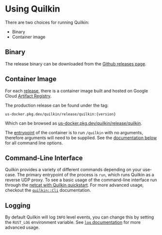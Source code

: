 # Using Quilkin

There are two choices for running Quilkin:

* Binary
* Container image

## Binary

The release binary can be downloaded from the 
[Github releases page](https://github.com/googleforgames/quilkin/releases).

## Container Image

For each [release](https://github.com/googleforgames/quilkin/releases), there is a container image built and
hosted on Google Cloud [Artifact Registry](https://cloud.google.com/artifact-registry).

The production release can be found under the tag: 

```
us-docker.pkg.dev/quilkin/release/quilkin:{version}
```

Which can be browsed as [us-docker.pkg.dev/quilkin/release/quilkin](https://us-docker.pkg.dev/quilkin/release/quilkin).

The [entrypoint](https://docs.docker.com/engine/reference/builder/#entrypoint) of the container is to run `/quilkin` 
with no arguments, therefore arguments will need to be supplied. See the [documentation below](#command-line-interface) 
for all command line options.

## Command-Line Interface

Quilkin provides a variety of different commands depending on your use-case.
The primary entrypoint of the process is `run`, which runs Quilkin as a reverse
UDP proxy.  To see a basic usage of the command-line interface run through the
[netcat with Quilkin quickstart](./quickstart-netcat.md). For more advanced
usage, checkout the [`quilkin::Cli`] documentation.

## Logging
By default Quilkin will log `INFO` level events, you can change this by setting
the `RUST_LOG` environment variable. See [`log` documentation][log-docs] for
more advanced usage.

[log-docs]: https://docs.rs/env_logger/0.9.0/env_logger/#enabling-logging
[`quilkin::Cli`]: ../api/quilkin/struct.Cli.html
